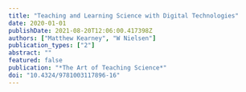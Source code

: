 ```yaml
---
title: "Teaching and Learning Science with Digital Technologies"
date: 2020-01-01
publishDate: 2021-08-20T12:06:00.417398Z
authors: ["Matthew Kearney", "W Nielsen"]
publication_types: ["2"]
abstract: ""
featured: false
publication: "*The Art of Teaching Science*"
doi: "10.4324/9781003117896-16"
---
```



